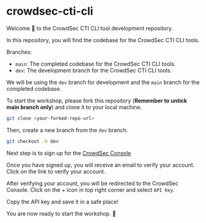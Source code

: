 # crowdsec-cti-cli

Welcome :wave: to the CrowdSec CTI CLI tool development repository.

In this repository, you will find the codebase for the CrowdSec CTI CLI tools.

Branches:

- `main`: The completed codebase for the CrowdSec CTI CLI tools.
- `dev`: The development branch for the CrowdSec CTI CLI tools.

We will be using the `dev` branch for development and the `main` branch for the completed codebase.

To start the workshop, please fork this repository (**Remember to untick main branch only**) and clone it to your local machine.

```bash
git clone <your-forked-repo-url>
```

Then, create a new branch from the `dev` branch.

```bash
git checkout -b dev
```

Next step is to sign up for the [CrowdSec Console](https://app.crowdsec.net/signup?utm_source=github&utm_medium=workshop&utm_campaign=crowdsec-cti-cli)

Once you have signed up, you will receive an email to verify your account. Click on the link to verify your account.

After verifying your account, you will be redirected to the CrowdSec Console. Click on the + icon in top right corner and select `API Key`.

Copy the API key and save it in a safe place!

You are now ready to start the workshop. :tada:

